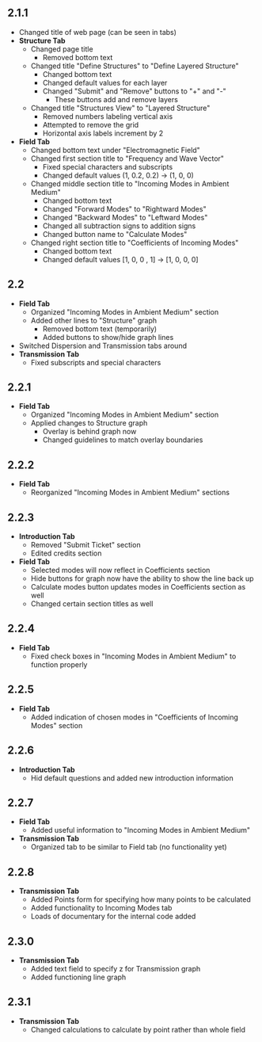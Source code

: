 ## **2.1.1**
 - Changed title of web page (can be seen in tabs)
 - **Structure Tab**
   - Changed page title
     - Removed bottom text
   - Changed title "Define Structures" to "Define Layered Structure"
     - Changed bottom text
     - Changed default values for each layer
     - Changed "Submit" and "Remove" buttons to "+" and "-"
	   - These buttons add and remove layers
   - Changed title "Structures View" to "Layered Structure"
     - Removed numbers labeling vertical axis
     - Attempted to remove the grid
     - Horizontal axis labels increment by 2
 - **Field Tab**
   - Changed bottom text under "Electromagnetic Field"
   - Changed first section title to "Frequency and Wave Vector"
     - Fixed special characters and subscripts
	 - Changed default values (1, 0.2, 0.2) -> (1, 0, 0)
   - Changed middle section title to "Incoming Modes in Ambient Medium"
     - Changed bottom text
	 - Changed "Forward Modes" to "Rightward Modes"
	 - Changed "Backward Modes" to "Leftward Modes"
	 - Changed all subtraction signs to addition signs
	 - Changed button name to "Calculate Modes"
   - Changed right section title to "Coefficients of Incoming Modes"
     - Changed bottom text
	 - Changed default values [1, 0, 0 , 1] -> [1, 0, 0, 0]

## **2.2**
 - **Field Tab**
   - Organized "Incoming Modes in Ambient Medium" section
   - Added other lines to "Structure" graph
     - Removed bottom text (temporarily)
	 - Added buttons to show/hide graph lines
  - Switched Dispersion and Transmission tabs around
  - **Transmission Tab**
    - Fixed subscripts and special characters
	
## **2.2.1**
 - **Field Tab**
   - Organized "Incoming Modes in Ambient Medium" section
   - Applied changes to Structure graph
     - Overlay is behind graph now
	 - Changed guidelines to match overlay boundaries
	 
## **2.2.2**
 - **Field Tab**
   - Reorganized "Incoming Modes in Ambient Medium" sections
   
## **2.2.3**
 - **Introduction Tab**
   - Removed "Submit Ticket" section
   - Edited credits section
 - **Field Tab**
   - Selected modes will now reflect in Coefficients section
   - Hide buttons for graph now have the ability to show the line back up
   - Calculate modes button updates modes in Coefficients section as well
   - Changed certain section titles as well
   
## **2.2.4**
 - **Field Tab**
   - Fixed check boxes in "Incoming Modes in Ambient Medium" to function properly
   
## **2.2.5**
 - **Field Tab**
   - Added indication of chosen modes in "Coefficients of Incoming Modes" section
   
## **2.2.6**
 - **Introduction Tab**
   - Hid default questions and added new introduction information
   
## **2.2.7**
 - **Field Tab**
   - Added useful information to "Incoming Modes in Ambient Medium"
 - **Transmission Tab**
   - Organized tab to be similar to Field tab (no functionality yet)
   
## **2.2.8**
 - **Transmission Tab**
   - Added Points form for specifying how many points to be calculated
   - Added functionality to Incoming Modes tab
   - Loads of documentary for the internal code added

## **2.3.0**
 - **Transmission Tab**
   - Added text field to specify z for Transmission graph
   - Added functioning line graph
   
## **2.3.1**
 - **Transmission Tab**
   - Changed calculations to calculate by point rather than whole field
